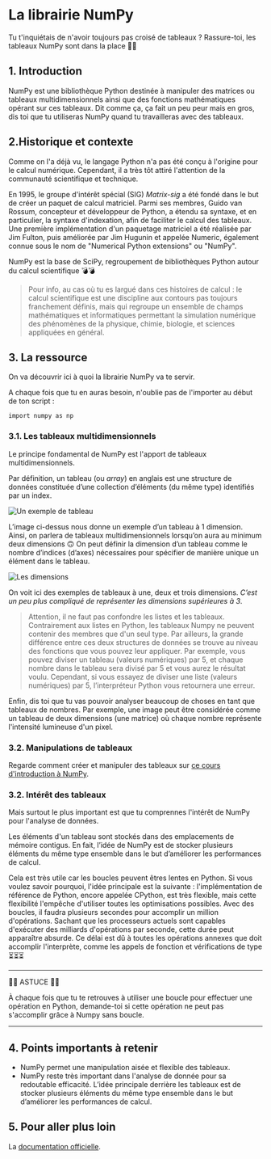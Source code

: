 # La librairie NumPy
Tu t'inquiétais de n'avoir toujours pas croisé de tableaux ? Rassure-toi, les tableaux NumPy sont dans la place 🤘🤘

## 1. Introduction
NumPy est une bibliothèque Python destinée à manipuler des matrices ou tableaux multidimensionnels ainsi que des fonctions mathématiques opérant sur ces tableaux. Dit comme ça, ça fait un peu peur mais en gros, dis toi que tu utiliseras NumPy quand tu travailleras avec des tableaux.

## 2.Historique et contexte
Comme on l'a déjà vu, le langage Python n'a pas été conçu à l'origine pour le calcul numérique. Cependant, il a très tôt attiré l'attention de la communauté scientifique et technique.

En 1995, le groupe d'intérêt spécial (SIG) *Matrix-sig* a été fondé dans le but de créer un paquet de calcul matriciel. Parmi ses membres, Guido van Rossum, concepteur et développeur de Python, a étendu sa syntaxe, et en particulier, la syntaxe d'indexation, afin de faciliter le calcul des tableaux. Une première implémentation d'un paquetage matriciel a été réalisée par Jim Fulton, puis améliorée par Jim Hugunin et appelée Numeric, également connue sous le nom de "Numerical Python extensions" ou "NumPy".

NumPy est la base de SciPy, regroupement de bibliothèques Python autour du calcul scientifique 💣💣

> Pour info, au cas où tu es largué dans ces histoires de calcul : le calcul scientifique est une discipline aux contours pas toujours franchement définis, mais qui regroupe un ensemble de champs mathématiques et informatiques permettant la simulation numérique des phénomènes de la physique, chimie, biologie, et sciences appliquées en général.

## 3. La ressource
On va découvrir ici à quoi la librairie NumPy va te servir.

A chaque fois que tu en auras besoin, n'oublie pas de l'importer au début de ton script : 

`import numpy as np`

### 3.1. Les tableaux multidimensionnels
Le principe fondamental de NumPy est l'apport de tableaux multidimensionnels.

Par définition, un tableau (ou *array*) en anglais est une structure de données constituée d’une collection d’éléments (du même type) identifiés par un index.

![Un exemple de tableau](https://codeforwin.org/wp-content/uploads/2015/07/array-and-array-index-representation.png)

L’image ci-dessus nous donne un exemple d’un tableau à 1 dimension. Ainsi, on parlera de tableaux multidimensionnels lorsqu’on aura au minimum deux dimensions 🙃 On peut définir la dimension d’un tableau comme le nombre d’indices (d’axes) nécessaires pour spécifier de manière unique un élément dans le tableau. 

![Les dimensions](https://www.w3resource.com/w3r_images/numpy-array-xyz-axis.png)

On voit ici des exemples de tableaux à une, deux et trois dimensions. *C’est un peu plus compliqué de représenter les dimensions supérieures à 3*.

>Attention, il ne faut pas confondre les listes et les tableaux. Contrairement aux listes en Python, les tableaux Numpy ne peuvent contenir des membres que d'un seul type. Par ailleurs, la grande différence entre ces deux structures de données se trouve au niveau des fonctions que vous pouvez leur appliquer. Par exemple, vous pouvez diviser un tableau (valeurs numériques) par 5, et chaque nombre dans le tableau sera divisé par 5 et vous aurez le résultat voulu. Cependant, si vous essayez de diviser une liste (valeurs numériques) par 5, l’interpréteur Python vous retournera une erreur.

Enfin, dis toi que tu vas pouvoir analyser beaucoup de choses en tant que tableaux de nombres. Par exemple, une image peut être considérée comme un tableau de deux dimensions (une matrice) où chaque nombre représente l'intensité lumineuse d'un pixel. 


### 3.2. Manipulations de tableaux

Regarde comment créer et manipuler des tableaux sur [ce cours d'introduction à NumPy](https://courspython.com/apprendre-numpy.html).

### 3.2. Intérêt des tableaux
Mais surtout le plus important est que tu comprennes l'intérêt de NumPy pour l'analyse de données.

Les éléments d'un tableau sont stockés dans des emplacements de mémoire contigus. En fait, l’idée de NumPy est de stocker plusieurs éléments du même type ensemble dans le but d’améliorer les performances de calcul.

Cela est très utile car les boucles peuvent êtres lentes en Python. Si vous voulez savoir pourquoi, l'idée principale est la suivante : l'implémentation de référence de Python, encore appelée CPython, est très flexible, mais cette flexibilité l'empêche d'utiliser toutes les optimisations possibles. Avec des boucles, il faudra plusieurs secondes pour accomplir un million d'opérations. Sachant que les processeurs actuels sont capables d'exécuter des milliards d'opérations par seconde, cette durée peut apparaître absurde. Ce délai est dû à toutes les opérations annexes que doit accomplir l'interprète, comme les appels de fonction et vérifications de type ⏳⏳⏳

___

🔧🔧 ASTUCE 🔧🔧

À chaque fois que tu te retrouves à utiliser une boucle pour effectuer une opération en Python, demande-toi si cette opération ne peut pas s'accomplir grâce à Numpy sans boucle.

___


## 4. Points importants à retenir
- NumPy permet une manipulation aisée et flexible des tableaux. 
- NumPy reste très important dans l'analyse de donnée pour sa redoutable efficacité. L’idée principale derrière les tableaux est de stocker plusieurs éléments du même type ensemble dans le but d’améliorer les performances de calcul.

## 5. Pour aller plus loin
La [documentation officielle](https://numpy.org/doc/stable/reference/).
